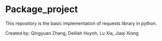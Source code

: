 # Package_project

This repository is the basic implementation of requests library in python. 

Created by: Qingyuan Zhang, Delilah Huynh, Lu Xia, Jiaqi Xiong
